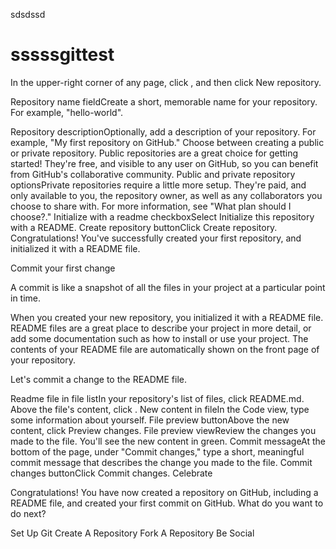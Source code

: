 














sdsdssd


sssssgittest
=======
In the upper-right corner of any page, click , and then click New repository.

Repository name fieldCreate a short, memorable name for your repository. For example, "hello-world".

Repository descriptionOptionally, add a description of your repository. For example, "My first repository on GitHub."
Choose between creating a public or private repository.
Public repositories are a great choice for getting started! They're free, and visible to any user on GitHub, so you can benefit from GitHub's collaborative community.
Public and private repository optionsPrivate repositories require a little more setup. They're paid, and only available to you, the repository owner, as well as any collaborators you choose to share with. For more information, see "What plan should I choose?."
Initialize with a readme checkboxSelect Initialize this repository with a README.
Create repository buttonClick Create repository.
Congratulations! You've successfully created your first repository, and initialized it with a README file.

Commit your first change

A commit is like a snapshot of all the files in your project at a particular point in time.

When you created your new repository, you initialized it with a README file. README files are a great place to describe your project in more detail, or add some documentation such as how to install or use your project. The contents of your README file are automatically shown on the front page of your repository.

Let's commit a change to the README file.

Readme file in file listIn your repository's list of files, click README.md.
Above the file's content, click .
New content in fileIn the Code view, type some information about yourself.
File preview buttonAbove the new content, click Preview changes.
File preview viewReview the changes you made to the file. You'll see the new content in green.
Commit messageAt the bottom of the page, under "Commit changes," type a short, meaningful commit message that describes the change you made to the file.
Commit changes buttonClick Commit changes.
Celebrate

Congratulations! You have now created a repository on GitHub, including a README file, and created your first commit on GitHub. What do you want to do next?

Set Up Git
Create A Repository
Fork A Repository
Be Social
